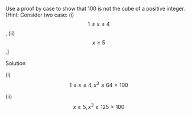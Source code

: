Use a proof by case to show that 100 is not the cube of a positive integer. [Hint: Consider two case: (i) $$1 \le x \le 4$$, (ii) $$x \ge 5$$.]

Solution

(i) $$1 \le x \le 4, x^3 \le 64 \lt 100$$

(ii) $$x \ge 5, x^3 \ge 125 \gt 100$$